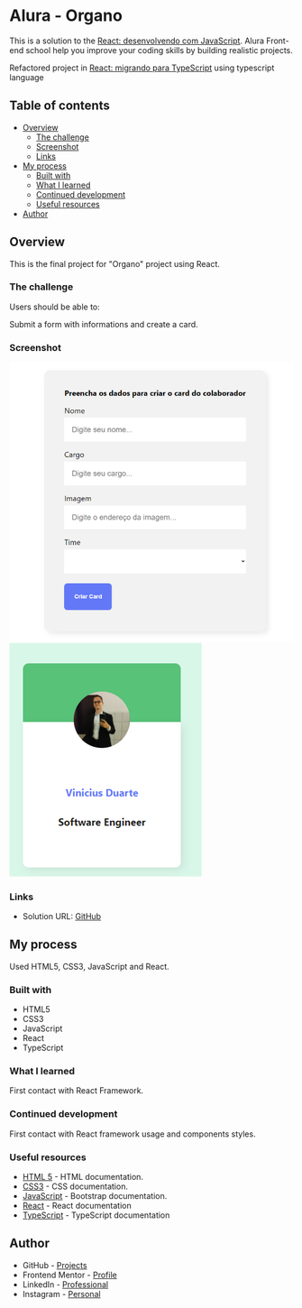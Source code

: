 # Alura - Organo
 
This is a solution to the [React: desenvolvendo com JavaScript](https://cursos.alura.com.br/course/react-desenvolvendo-javascript). Alura Front-end school help you improve your coding skills by building realistic projects.  

Refactored project in [React: migrando para TypeScript](https://cursos.alura.com.br/course/react-migrando-typescript) using typescript language

## Table of contents

- [Overview](#overview)
  - [The challenge](#the-challenge)
  - [Screenshot](#screenshot)
  - [Links](#links)
- [My process](#my-process)
  - [Built with](#built-with)
  - [What I learned](#what-i-learned)
  - [Continued development](#continued-development)
  - [Useful resources](#useful-resources)
- [Author](#author)

## Overview

This is the final project for "Organo" project using React.

### The challenge

Users should be able to:

Submit a form with informations and create a card.

### Screenshot
![form](./organo/public/images/ss/firn.png)
![card](./organo/public/images/ss/card.png)



### Links

- Solution URL: [GitHub](https://github.com/ViniCellist)

## My process

Used HTML5, CSS3, JavaScript and React.

### Built with

- HTML5
- CSS3
- JavaScript
- React
- TypeScript

### What I learned

First contact with React Framework.

### Continued development

First contact with React framework usage and components styles.

### Useful resources

- [HTML 5](https://developer.mozilla.org/en-US/docs/Web) - HTML documentation.
- [CSS3](https://developer.mozilla.org/pt-BR/docs/Web/CSS) - CSS documentation.
- [JavaScript](https://developer.mozilla.org/en-US/docs/Web/JavaScript) - Bootstrap documentation.
- [React](https://legacy.reactjs.org/docs/getting-started.html) - React documentation
- [TypeScript](https://www.typescriptlang.org/docs/) - TypeScript documentation

## Author

- GitHub - [Projects](https://github.com/ViniCellist)
- Frontend Mentor - [Profile](https://www.frontendmentor.io/profile/ViniCellist)
- LinkedIn - [Professional](https://www.linkedin.com/in/viniciussouzaduarte/)
- Instagram - [Personal](https://www.instagram.com/vinicius_duartesd/)